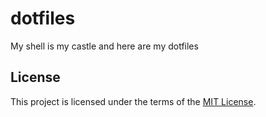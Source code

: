 # dotfiles
My shell is my castle and here are my dotfiles


## License

This project is licensed under the terms of the [MIT License](LICENSE).
